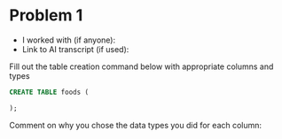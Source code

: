 # Problem 1
- I worked with (if anyone):
- Link to AI transcript (if used):

Fill out the table creation command below with appropriate columns and types
```sql
CREATE TABLE foods (

);
```
Comment on why you chose the data types you did for each column:

